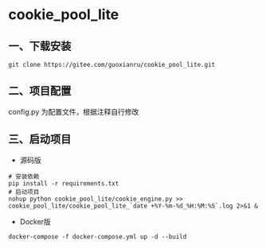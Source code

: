 # cookie_pool_lite

## 一、下载安装

```shell
git clone https://gitee.com/guoxianru/cookie_pool_lite.git
```

## 二、项目配置

config.py 为配置文件，根据注释自行修改

## 三、启动项目

- 源码版

```shell
# 安装依赖
pip install -r requirements.txt
# 启动项目
nohup python cookie_pool_lite/cookie_engine.py >> cookie_pool_lite/cookie_pool_lite_`date +%Y-%m-%d_%H:%M:%S`.log 2>&1 &
```

- Docker版

```shell
docker-compose -f docker-compose.yml up -d --build
```
